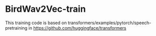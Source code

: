 # BirdWav2Vec-train

This training code is based on 
transformers/examples/pytorch/speech-pretraining
in https://github.com/huggingface/transformers

